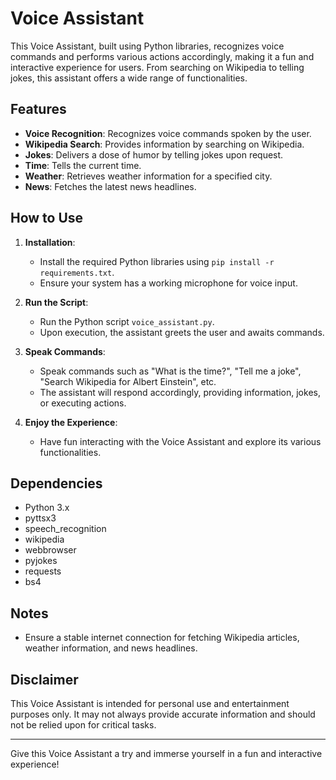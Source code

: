 # Voice Assistant

This Voice Assistant, built using Python libraries, recognizes voice commands and performs various actions accordingly, making it a fun and interactive experience for users. From searching on Wikipedia to telling jokes, this assistant offers a wide range of functionalities.

## Features

- **Voice Recognition**: Recognizes voice commands spoken by the user.
- **Wikipedia Search**: Provides information by searching on Wikipedia.
- **Jokes**: Delivers a dose of humor by telling jokes upon request.
- **Time**: Tells the current time.
- **Weather**: Retrieves weather information for a specified city.
- **News**: Fetches the latest news headlines.

## How to Use

1. **Installation**:
    - Install the required Python libraries using `pip install -r requirements.txt`.
    - Ensure your system has a working microphone for voice input.

2. **Run the Script**:
    - Run the Python script `voice_assistant.py`.
    - Upon execution, the assistant greets the user and awaits commands.

3. **Speak Commands**:
    - Speak commands such as "What is the time?", "Tell me a joke", "Search Wikipedia for Albert Einstein", etc.
    - The assistant will respond accordingly, providing information, jokes, or executing actions.

4. **Enjoy the Experience**:
    - Have fun interacting with the Voice Assistant and explore its various functionalities.

## Dependencies

- Python 3.x
- pyttsx3
- speech_recognition
- wikipedia
- webbrowser
- pyjokes
- requests
- bs4

## Notes

- Ensure a stable internet connection for fetching Wikipedia articles, weather information, and news headlines.


## Disclaimer

This Voice Assistant is intended for personal use and entertainment purposes only. It may not always provide accurate information and should not be relied upon for critical tasks.

---

Give this Voice Assistant a try and immerse yourself in a fun and interactive experience!
